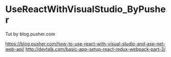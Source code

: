 # UseReactWithVisualStudio_ByPusher
Tut by blog.pusher.com

https://blog.pusher.com/how-to-use-react-with-visual-studio-and-asp-net-web-api/
http://devtalk.com/basic-app-setup-react-redux-webpack-part-3/

